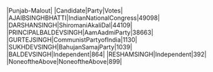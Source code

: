  
|Punjab-Malout|
|Candidate|Party|Votes|
|AJAIBSINGHBHATTI|IndianNationalCongress|49098|
|DARSHANSINGH|ShiromaniAkaliDal|44109|
|PRINCIPALBALDEVSINGH|AamAadmiParty|38663|
|GURTEJSINGH|CommunistPartyofIndia|1130|
|SUKHDEVSINGH|BahujanSamajParty|1039|
|BALDEVSINGH|Independent|864|
|RESHAMSINGH|Independent|392|
|NoneoftheAbove|NoneoftheAbove|899|
